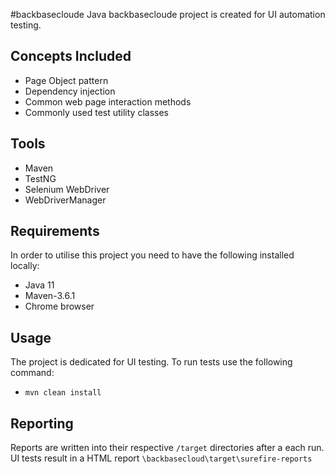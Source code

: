 #backbasecloude
Java backbasecloude project is created for UI automation testing.

## Concepts Included
* Page Object pattern
* Dependency injection
* Common web page interaction methods
* Commonly used test utility classes

## Tools
* Maven
* TestNG
* Selenium WebDriver
* WebDriverManager

## Requirements
In order to utilise this project you need to have the following installed locally:
* Java 11
* Maven-3.6.1
* Chrome browser

 ## Usage
 The project is dedicated for UI testing. To run tests use the following command:
 * `mvn clean install`
 
 ## Reporting
 Reports are written into their respective `/target` directories after a each run.
 UI tests result in a HTML report `\backbasecloud\target\surefire-reports`